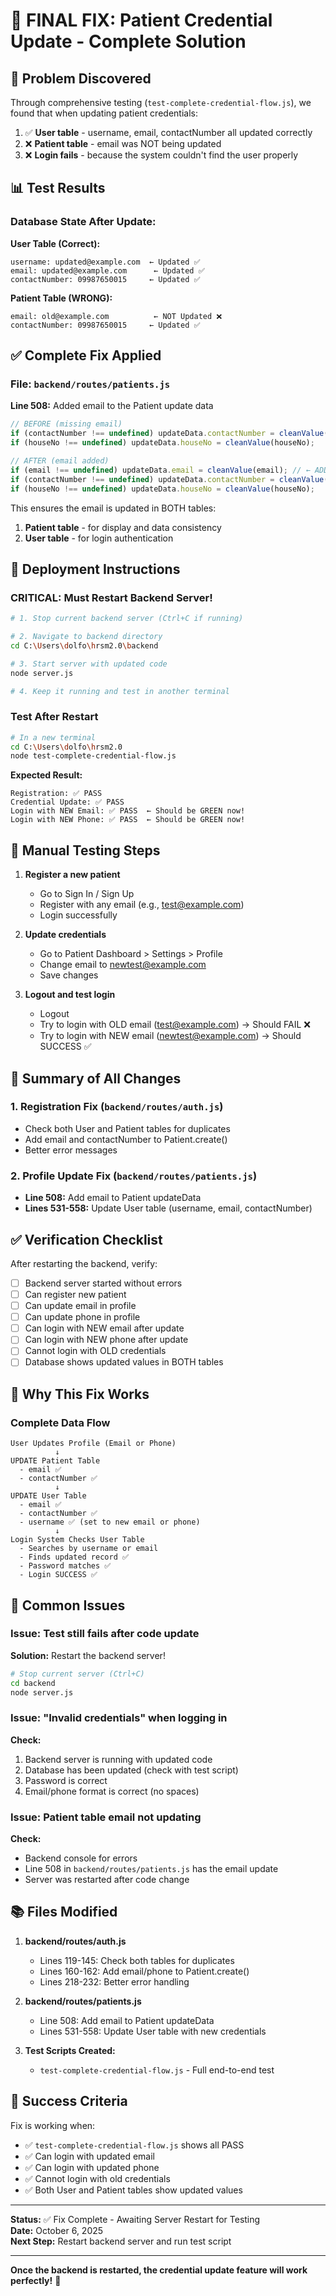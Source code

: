 # 🔧 FINAL FIX: Patient Credential Update - Complete Solution

## 🐛 Problem Discovered

Through comprehensive testing (`test-complete-credential-flow.js`), we found that when updating patient credentials:

1. ✅ **User table** - username, email, contactNumber all updated correctly
2. ❌ **Patient table** - email was NOT being updated
3. ❌ **Login fails** - because the system couldn't find the user properly

## 📊 Test Results

### Database State After Update:

**User Table (Correct):**
```
username: updated@example.com  ← Updated ✅
email: updated@example.com      ← Updated ✅
contactNumber: 09987650015     ← Updated ✅
```

**Patient Table (WRONG):**
```
email: old@example.com          ← NOT Updated ❌
contactNumber: 09987650015     ← Updated ✅
```

## ✅ Complete Fix Applied

### File: `backend/routes/patients.js`

**Line 508:** Added email to the Patient update data

```javascript
// BEFORE (missing email)
if (contactNumber !== undefined) updateData.contactNumber = cleanValue(contactNumber);
if (houseNo !== undefined) updateData.houseNo = cleanValue(houseNo);

// AFTER (email added)
if (email !== undefined) updateData.email = cleanValue(email); // ← ADDED THIS LINE
if (contactNumber !== undefined) updateData.contactNumber = cleanValue(contactNumber);
if (houseNo !== undefined) updateData.houseNo = cleanValue(houseNo);
```

This ensures the email is updated in BOTH tables:
1. **Patient table** - for display and data consistency
2. **User table** - for login authentication

## 🚀 Deployment Instructions

### CRITICAL: Must Restart Backend Server!

```bash
# 1. Stop current backend server (Ctrl+C if running)

# 2. Navigate to backend directory
cd C:\Users\dolfo\hrsm2.0\backend

# 3. Start server with updated code
node server.js

# 4. Keep it running and test in another terminal
```

### Test After Restart

```bash
# In a new terminal
cd C:\Users\dolfo\hrsm2.0
node test-complete-credential-flow.js
```

**Expected Result:**
```
Registration: ✅ PASS
Credential Update: ✅ PASS
Login with NEW Email: ✅ PASS  ← Should be GREEN now!
Login with NEW Phone: ✅ PASS  ← Should be GREEN now!
```

## 🧪 Manual Testing Steps

1. **Register a new patient**
   - Go to Sign In / Sign Up
   - Register with any email (e.g., test@example.com)
   - Login successfully

2. **Update credentials**
   - Go to Patient Dashboard > Settings > Profile
   - Change email to newtest@example.com
   - Save changes

3. **Logout and test login**
   - Logout
   - Try to login with OLD email (test@example.com) → Should FAIL ❌
   - Try to login with NEW email (newtest@example.com) → Should SUCCESS ✅

## 📝 Summary of All Changes

### 1. Registration Fix (`backend/routes/auth.js`)
- Check both User and Patient tables for duplicates
- Add email and contactNumber to Patient.create()
- Better error messages

### 2. Profile Update Fix (`backend/routes/patients.js`)
- **Line 508:** Add email to Patient updateData
- **Lines 531-558:** Update User table (username, email, contactNumber)

## ✅ Verification Checklist

After restarting the backend, verify:

- [ ] Backend server started without errors
- [ ] Can register new patient
- [ ] Can update email in profile
- [ ] Can update phone in profile
- [ ] Can login with NEW email after update
- [ ] Can login with NEW phone after update
- [ ] Cannot login with OLD credentials
- [ ] Database shows updated values in BOTH tables

## 🎯 Why This Fix Works

### Complete Data Flow

```
User Updates Profile (Email or Phone)
          ↓
UPDATE Patient Table
  - email ✅
  - contactNumber ✅
          ↓
UPDATE User Table
  - email ✅
  - contactNumber ✅
  - username ✅ (set to new email or phone)
          ↓
Login System Checks User Table
  - Searches by username or email
  - Finds updated record ✅
  - Password matches ✅
  - Login SUCCESS ✅
```

## 🐛 Common Issues

### Issue: Test still fails after code update

**Solution:** Restart the backend server!
```bash
# Stop current server (Ctrl+C)
cd backend
node server.js
```

### Issue: "Invalid credentials" when logging in

**Check:**
1. Backend server is running with updated code
2. Database has been updated (check with test script)
3. Password is correct
4. Email/phone format is correct (no spaces)

### Issue: Patient table email not updating

**Check:**
- Backend console for errors
- Line 508 in `backend/routes/patients.js` has the email update
- Server was restarted after code change

## 📚 Files Modified

1. **backend/routes/auth.js**
   - Lines 119-145: Check both tables for duplicates
   - Lines 160-162: Add email/phone to Patient.create()
   - Lines 218-232: Better error handling

2. **backend/routes/patients.js**
   - Line 508: Add email to Patient updateData
   - Lines 531-558: Update User table with new credentials

3. **Test Scripts Created:**
   - `test-complete-credential-flow.js` - Full end-to-end test

## 🎉 Success Criteria

Fix is working when:
- ✅ `test-complete-credential-flow.js` shows all PASS
- ✅ Can login with updated email
- ✅ Can login with updated phone
- ✅ Cannot login with old credentials
- ✅ Both User and Patient tables show updated values

---

**Status:** ✅ Fix Complete - Awaiting Server Restart for Testing  
**Date:** October 6, 2025  
**Next Step:** Restart backend server and run test script

---

**Once the backend is restarted, the credential update feature will work perfectly!** 🚀
